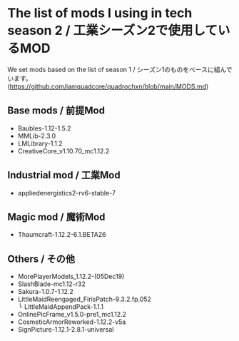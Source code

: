 # The list of mods I using in tech season 2 / 工業シーズン2で使用しているMOD
 We set mods based on the list of season 1 / シーズン1のものをベースに組んでいます。
 (https://github.com/iamquadcore/quadrochxn/blob/main/MODS.md)
 
 ## Base mods / 前提Mod
 - Baubles-1.12-1.5.2  
 - MMLib-2.3.0  
 - LMLibrary-1.1.2  
 - CreativeCore_v1.10.70_mc1.12.2  
 
 ## Industrial mod / 工業Mod
 - appliedenergistics2-rv6-stable-7  
 
 ## Magic mod / 魔術Mod
 - Thaumcraft-1.12.2-6.1.BETA26  
 
 ## Others / その他
 - MorePlayerModels_1.12.2-(05Dec19)  
 - SlashBlade-mc1.12-r32  
 - Sakura-1.0.7-1.12.2  
 - LittleMaidReengaged_FirisPatch-9.3.2.fp.052  
 └ LittleMaidAppendPack-1.1.1  
 - OnlinePicFrame_v1.5.0-pre1_mc1.12.2  
 - CosmeticArmorReworked-1.12.2-v5a  
 - SignPicture-1.12.1-2.8.1-universal  
